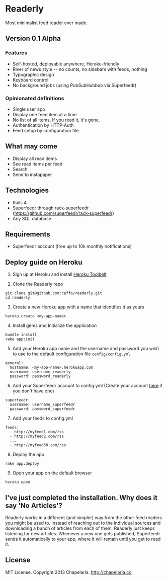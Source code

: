 # Readerly

Most minimalist feed reader ever made.

## Version 0.1 Alpha

### Features

* Self-hosted, deployable anywhere, Heroku-friendly
* River of news style -- no counts, no sidebars with feeds, nothing
* Typographic design
* Keyboard control
* No background jobs (using PubSubHubbub via Superfeedr)

### Opinionated definitions

* Single user app
* Display one feed item at a time
* No list of all items. If you read it, it's gone.
* Authentication by HTTP-Auth
* Feed setup by configuration file

## What may come

* Display all read items
* See read items per feed
* Search
* Send to instapaper

## Technologies

* Rails 4
* Superfeedr through rack-superfeedr (https://github.com/superfeedr/rack-superfeedr)
* Any SQL database

## Requirements

* Superfeedr account (free up to 10k monthly notifications)

## Deploy guide on Heroku

1. Sign up at Heroku and install [Heroku Toolbelt][1]

2. Clone the Readerly repo
```
git clone git@github.com:caffo/readerly.git
cd readerly
```

3. Create a new Heroku app with a name that identifies it as yours
```
heroku create <my-app-name>
```

4. Install gems and Initialize the application
```
bundle install
rake app:init
```

5. Add your Heroku app name and the username and password you wish to use to the default configuration file `config/config.yml`
```
general:
  hostname: <my-app-name>.herokuapp.com
  username: username_readerly
  password: password_readerly
```

6. Add your Superfeedr account to config.yml (Create your account [here][2] if you don't have one)
```
superfeedr:
  username: username_superfeedr
  password: password_superfeedr
```

7. Add your feeds to config.yml
```
feeds:
  - http://myfeed1.com/rss
  - http://myfeed2.com/rss
  ...
  - http://myfeed30.com/rss
```
8. Deploy the app
```
rake app:deploy
```

9. Open your app on the default browser
```
heroku open
```

## I've just completed the installation. Why does it say 'No Articles'?

Readerly works in a different (and simpler) way from the other feed readers you might be used to. Instead of reaching out to the individual sources and downloading a bunch of articles from each of them, Readerly just keeps listening for new articles. Whenever a new one gets published, Superfeedr sends it automatically to your app, where it will remain until you get to read it.

[1]: https://toolbelt.heroku.com/
[2]: http://superfeedr.com/subscriber

## License

MIT License. Copyright 2013 Chapelaria. http://chapelaria.co

